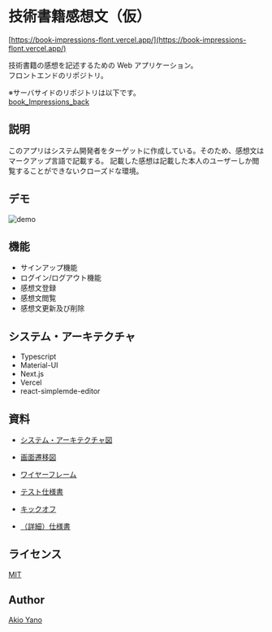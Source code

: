 # 技術書籍感想文（仮）

[https://book-impressions-flont.vercel.app/](https://book-impressions-flont.vercel.app/)

技術書籍の感想を記述するための Web アプリケーション。  
フロントエンドのリポジトリ。

※サーバサイドのリポジトリは以下です。  
[book_Impressions_back](https://github.com/AkiUnleash/book_Impressions_back)

## 説明

このアプリはシステム開発者をターゲットに作成している。そのため、感想文はマークアップ言語で記載する。
記載した感想は記載した本人のユーザーしか閲覧することができないクローズドな環境。

## デモ

![demo](https://user-images.githubusercontent.com/50258433/120408953-f77d0180-c38a-11eb-988d-3f168499f24e.gif)

## 機能

- サインアップ機能
- ログイン/ログアウト機能
- 感想文登録
- 感想文閲覧
- 感想文更新及び削除

## システム・アーキテクチャ

- Typescript
- Material-UI
- Next.js
- Vercel
- react-simplemde-editor

## 資料

- [システム・アーキテクチャ図](https://cacoo.com/diagrams/5MgOFf1z3nImOLjF/E8CEA)

- [画面遷移図](https://cacoo.com/diagrams/5MgOFf1z3nImOLjF/EBE96?reload_rt=1620993344752_0)

- [ワイヤーフレーム](https://www.figma.com/file/YB0P7UIoXzgTWu5Vllgpbc/Book-implesions?node-id=0%3A1)

- [テスト仕様書](https://docs.google.com/spreadsheets/d/12SFTLpIZcY128XF0RGL9uq-6Y3l1ATTx3QXOdeY-X0w/edit?usp=sharing)

- [キックオフ](https://drive.google.com/file/d/1FPf8qS8_9-phvvcSqlxaWNJepr4lX_Ff/view?usp=sharing)
- [（詳細）仕様書](https://drive.google.com/file/d/1Yms36qpE3XEarAj4ApzjPpoOB6Uiq2X5/view?usp=sharing)

## ライセンス

[MIT](https://github.com/tcnksm/tool/blob/master/LICENCE)

## Author

[Akio Yano](https://github.com/AkiUnleash)
